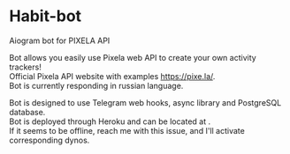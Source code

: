 # Habit-bot
Aiogram bot for PIXELA API

Bot allows you easily use Pixela web API to create your own activity trackers!<br/>
Official Pixela API website with examples <a>https://pixe.la/</a>.<br/> 
Bot is currently responding in russian language.<br/>

Bot is designed to use Telegram web hooks, async library and PostgreSQL database.<br/>
Bot is deployed through Heroku and can be located at .<br/>
If it seems to be offline, reach me with this issue, and I'll activate corresponding dynos.
